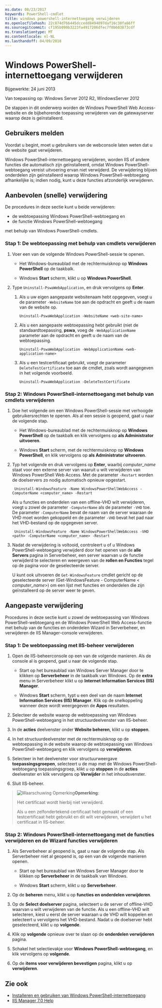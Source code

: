 ```yaml
---
ms.date: 08/23/2017
keywords: PowerShell-cmdlet
title: windows powershell-internettoegang verwijderen
ms.openlocfilehash: 22c874d766445dccedd8494097daf16c30fa66ff
ms.sourcegitcommit: cf195b090b3223fa4917206dfec7f0b603873cdf
ms.translationtype: MT
ms.contentlocale: nl-NL
ms.lasthandoff: 04/09/2018
---
```

# <a name="uninstall-windows-powershell-web-access"></a>Windows PowerShell-internettoegang verwijderen

Bijgewerkte: 24 juni 2013

Van toepassing op: Windows Server 2012 R2, WindowsServer 2012

De stappen in dit onderwerp worden de Windows PowerShell Web Access-website en de bijbehorende toepassing verwijderen van de gatewayserver waarop deze is geïnstalleerd.

## <a name="notify-users"></a>Gebruikers melden

Voordat u begint, moet u gebruikers van de webconsole laten weten dat u de website gaat verwijderen.

Windows PowerShell-internettoegang verwijderen, worden IIS of andere functies die automatisch zijn geïnstalleerd, omdat Windows PowerShell-webtoegang vereist uitvoering ervan niet verwijderd.
De verwijdering blijven onderdelen zijn geïnstalleerd waarop Windows PowerShell-webtoegang afhankelijke is; indien nodig, kunt u deze functies afzonderlijk verwijderen.

## <a name="recommended-quick-uninstallation"></a>Aanbevolen (snelle) verwijdering

De procedures in deze sectie kunt u beide verwijderen:

- de webtoepassing Windows PowerShell-webtoegang en
- de functie Windows PowerShell-webtoegang

met behulp van Windows PowerShell-cmdlets.

### <a name="step-1-delete-the-web-application-using-cmdlets"></a>Stap 1: De webtoepassing met behulp van cmdlets verwijderen

1. Voer een van de volgende Windows PowerShell-sessie te openen.

    -   Het Windows-bureaublad met de rechtermuisknop op **Windows PowerShell** op de taakbalk.

    -   Windows **Start** scherm, klikt u op **Windows PowerShell**.

2. Type `Uninstall-PswaWebApplication`, en druk vervolgens op **Enter**.
   1. Als u uw eigen aangepaste websitenaam hebt opgegeven, voegt u de parameter `-WebsiteName` toe aan de opdracht en geeft u de naam van de website op.

        `Uninstall-PswaWebApplication -WebsiteName <web-site-name>`
   1. Als u een aangepaste webtoepassing hebt gebruikt (niet de standaardtoepassing, **pswa**, voeg de `-WebApplicationName` parameter aan de opdracht en geeft u de naam van de webtoepassing.

        `Uninstall-PswaWebApplication -WebApplicationName <web-application-name>`
   1. Als u een testcertificaat gebruikt, voegt de parameter `DeleteTestCertificate` toe aan de cmdlet, zoals wordt aangegeven in het volgende voorbeeld.

        `Uninstall-PswaWebApplication -DeleteTestCertificate`

### <a name="step-2-uninstall-windows-powershell-web-access-using-cmdlets"></a>Stap 2: Windows PowerShell-internettoegang met behulp van cmdlets verwijderen

1. Doe het volgende om een Windows PowerShell-sessie met verhoogde gebruikersrechten te openen. Als al een sessie is geopend, gaat u naar de volgende stap.

    -   Het Windows-bureaublad met de rechtermuisknop op **Windows PowerShell** op de taakbalk en klik vervolgens op **als Administrator uitvoeren**.

    -   Windows **Start** scherm, met de rechtermuisknop op **Windows PowerShell**, en klik vervolgens op **als Administrator uitvoeren**.

1. Typ het volgende en druk vervolgens op **Enter**, waarbij *computer_name* staat voor een externe server van waaruit u wilt verwijderen van Windows PowerShell Web Access. Met de parameter `-Restart` worden de doelservers zo nodig automatisch opnieuw opgestart.

        Uninstall-WindowsFeature -Name WindowsPowerShellWebAccess -ComputerName <computer_name> -Restart

    Als u functies en onderdelen van een offline-VHD wilt verwijderen, voegt u zowel de parameter `-ComputerName` als de parameter `-VHD` toe. De parameter `-ComputerName` bevat de naam van de server waaraan de VHD moet worden gekoppeld en de parameter `-VHD` bevat het pad naar het VHD-bestand op de opgegeven server.

        Uninstall-WindowsFeature -Name WindowsPowerShellWebAccess -VHD <path> -ComputerName <computer_name> -Restart

1. Nadat de verwijdering is voltooid, controleert u of u Windows PowerShell-webtoegang verwijderd door het openen van de **alle Servers** pagina in Serverbeheer, een server waarvan u de functie verwijderd te selecteren en weergeven van de **rollen en Functies** tegel op de pagina voor de geselecteerde server.

    U kunt ook uitvoeren de `Get-WindowsFeature` cmdlet gericht op de geselecteerde server (Get-WindowsFeature - ComputerName &lt; *computer_name*&gt;) om een lijst met functies en onderdelen die zijn geïnstalleerd op de server weer te geven.

## <a name="custom-uninstallation"></a>Aangepaste verwijdering

Procedures in deze sectie kunt u zowel de webtoepassing van Windows PowerShell-webtoegang en de Windows PowerShell Web Access-functie met behulp van de functies en onderdelen Wizard in Serverbeheer, en verwijderen de IIS Manager-console verwijderen.

### <a name="step-1-delete-the-web-application-using-iis-manager"></a>Stap 1: De webtoepassing met IIS-beheer verwijderen


1. Open de IIS-beheerconsole op een van de volgende manieren. Als de console al is geopend, gaat u naar de volgende stap.

    -   Start op het bureaublad van Windows Server Manager door te klikken op **Serverbeheer** in de taakbalk van Windows. Op de **extra** menu in Serverbeheer klikt u op **Internet Information Services (IIS) Manager**.

    -   Windows **Start** scherm, typt u een deel van de naam **Internet Information Services (IIS) Manager**. Klik op de snelkoppeling wanneer deze wordt weergegeven de **Apps** resultaten.

1. Selecteer de website waarop de webtoepassing van Windows PowerShell-webtoegang in het structuurdeelvenster van IIS-beheer.

1. In de **acties** deelvenster onder **Website beheren**, klikt u op **stoppen**.

1. In het structuurdeelvenster met de rechtermuisknop op de webtoepassing in de website waarop de webtoepassing van Windows PowerShell-webtoegang en klik vervolgens op **verwijderen**.

1. Selecteer in het deelvenster voor structuurweergave **toepassingsgroepen**, selecteert u de map met de Windows PowerShell-webtoegang toepassingsgroep, klikt u op **stoppen** in de **acties** deelvenster en klik vervolgens op  **Verwijder** in het inhoudsvenster.

1. Sluit IIS-beheer.

> ![Waarschuwing Opmerking](images/SecurityNote.jpeg)**Opmerking**:
>
> Het certificaat wordt hierbij niet verwijderd.
>
> Als u een zelfondertekend certificaat hebt gemaakt of een testcertificaat hebt gebruikt en dit wilt verwijderen, verwijdert u het certificaat in IIS-beheer.

### <a name="step-2-uninstall-windows-powershell-web-access-using-the-remove-roles-and-features-wizard"></a>Stap 2: Windows PowerShell-internettoegang met de functies verwijderen en de Wizard functies verwijderen

1. Als Serverbeheer al geopend is, gaat u naar de volgende stap. Als Serverbeheer niet al geopend is, op een van de volgende manieren openen.

    -   Start op het bureaublad van Windows Server Manager door te klikken op **Serverbeheer** in de taakbalk van Windows.

    -   Windows **Start** scherm, klikt u op **Serverbeheer**.

1. Op de **beheren** menu, klikt u op **functies en onderdelen verwijderen**.

1. Op de **Select doelserver** pagina, selecteert u de server of offline-VHD waarvan u wilt verwijderen van de functie. Als u een offline-VHD wilt selecteren, kiest u eerst de server waaraan u de VHD wilt koppelen en selecteert u vervolgens het VHD-bestand. Nadat u de doelserver hebt geselecteerd, klikt u op **volgende**.

1. Klik op **volgende** opnieuw over te slaan op de **onderdelen verwijderen** pagina.

1. Schakel het selectievakje voor **Windows PowerShell-webtoegang**, en klik vervolgens op **volgende**.

1. Op de **items voor verwijderen bevestigen** pagina, klikt u op **verwijderen**.

## <a name="see-also"></a>Zie ook

- [Installeren en gebruiken van Windows PowerShell-internettoegang](install-and-use-windows-powershell-web-access.md)
- [IIS Manager 7.0 Help](https://technet.microsoft.com/library/cc732664.aspx)